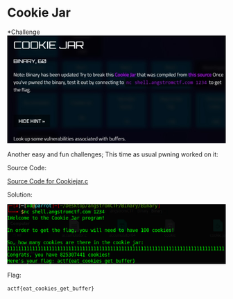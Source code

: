 # Cookie Jar
*Challenge
![](https://github.com/mali44/CTF-Write-ups/blob/master/2018-03-21-angstromctf/binary_cookie_jar/binary_cookie_jar.jpeg?raw=true)

Another easy and fun challenges;
This time as usual pwning worked on it:

Source Code:

[Source Code for Cookiejar.c](https://angstromctf.com/static/binary/cookie_jar/cookiePublic.c)
 

Solution:

![](https://github.com/mali44/CTF-Write-ups/blob/master/2018-03-21-angstromctf/binary_cookie_jar/cookiejar.png?raw=true)

Flag:
```
actf{eat_cookies_get_buffer}
```
